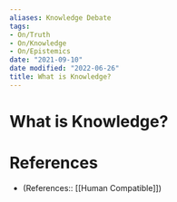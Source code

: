 ```yaml
---
aliases: Knowledge Debate
tags:
- On/Truth
- On/Knowledge
- On/Epistemics
date: "2021-09-10"
date modified: "2022-06-26"
title: What is Knowledge?
---
```


# What is Knowledge?
# References
- (References:: [[Human Compatible]])
